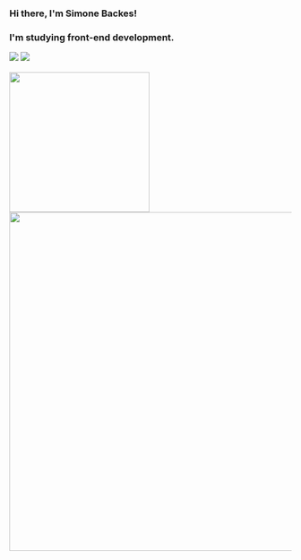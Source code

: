 ### Hi there, I'm Simone Backes! 
### I'm studying front-end development.


 
</div>
<div>
<a href = "mailto:simonebackesv@gmail.com"><img src="https://img.shields.io/badge/-Gmail-%23333?style=for-the-badge&logo=gmail&logoColor=white" target="_blank"></a>
<a href="https://www.linkedin.com/in/simone-backes/" target="_blank"><img src="https://img.shields.io/badge/-LinkedIn-%230077B5?style=for-the-badge&logo=linkedin&logoColor=white" target="_blank"></a> 
</div>
<div> 
<br>
</div>


<div>
<img width="250px" src="https://github-readme-stats.vercel.app/api/top-langs?username=sihbackes&theme=dracula"/>
<img width="605px"src="https://github-readme-streak-stats.herokuapp.com/?user=sihbackes&theme=dracula"/>

</div>
  
